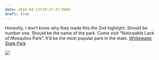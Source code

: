 ```yaml
---
date: 2018-04-11T19:27:27-0600
draft: true
---
```




Honestly, I don’t know why they made this the 2nd highlight. Should be number one. Should be the name of the park. Come visit “Noticeable Lack of Mosquitos Park”. It’d be the most popular park in the state. [Whitewater State Park](https://www.dnr.state.mn.us/state_parks/park.html?id=spk00280#homepage)

![](/images/2018/63dbc1df84.jpg)



